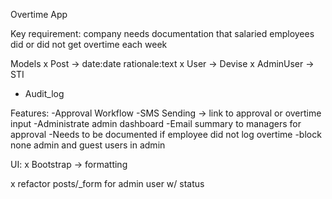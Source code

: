 Overtime App

Key requirement: company needs documentation that salaried employees did or did not get overtime each week

Models
x  Post -> date:date rationale:text 
x User -> Devise 
x AdminUser -> STI
- Audit_log

Features:
-Approval Workflow
-SMS Sending -> link to approval or overtime input
-Administrate admin dashboard
-Email summary to managers for approval
-Needs to be documented if employee did not log overtime
-block none admin and guest users in admin

UI:
x Bootstrap -> formatting


x refactor posts/_form for admin user w/ status
